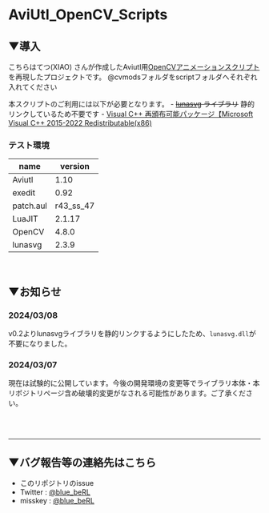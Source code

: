 # AviUtl_OpenCV_Scripts

## ▼導入
こちらはてつ(XIAO) さんが作成したAviutl用[OpenCVアニメーションスクリプト](https://www.youtube.com/watch?v=dnLQuBWPwr8)を再現したプロジェクトです。 @cvmodsフォルダをscriptフォルダへそれぞれ入れてください

本スクリプトのご利用には以下が必要となります。
    - ~~[lunasvg](https://github.com/sammycage/lunasvg) ライブラリ~~ 静的リンクしているため不要です
    - [Visual C++ 再頒布可能パッケージ【Microsoft Visual C++ 2015-2022 Redistributable(x86)](https://learn.microsoft.com/ja-jp/cpp/windows/latest-supported-vc-redist?view=msvc-170#visual-studio-2015-2017-2019-and-2022)

### テスト環境
|name|version|
|----|-------|
|Aviutl|1.10|
|exedit|0.92|
|patch.aul|r43_ss_47|
|LuaJIT|2.1.17|
|OpenCV|4.8.0|
|lunasvg|2.3.9|

<br>

## ▼お知らせ
### 2024/03/08
v0.2よりlunasvgライブラリを静的リンクするようにしたため、`lunasvg.dll`が不要になりました。

### 2024/03/07
現在は試験的に公開しています。今後の開発環境の変更等でライブラリ本体・本リポジトリページ含め破壊的変更がなされる可能性があります。ご了承ください。

<br><br>

---
## ▼バグ報告等の連絡先はこちら
- このリポジトリのissue
- Twitter : [@blue_beRL](https://twitter.com/blue_beRL)
- misskey : [@blue_beRL](https://misskey.io/@blue_beRL)
